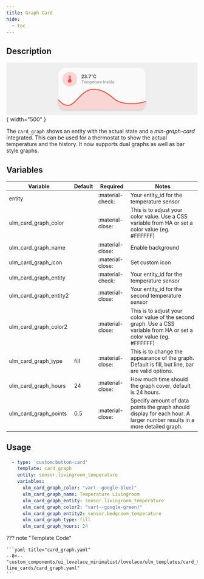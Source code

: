 ```yaml
---
title: Graph Card
hide:
  - toc
---
```

<!-- markdownlint-disable MD046 -->

## Description

![example-image](../../assets/img/ulm_cards/card_graph.png){ width="500" }

The `card_graph` shows an entity with the actual state and a *min-graph-card* integrated. This can be used for a thermostat to show the actual temperature and the history. It now supports dual graphs as well as bar style graphs.

## Variables

| Variable | Default | Required         | Notes             |
|----------|---------|------------------|-------------------|
| entity      |         | :material-check: | Your entity_id for the temperature sensor |
| ulm_card_graph_color     |         | :material-close: | This is to adjust your color value. Use a CSS variable from HA or set a color value (eg. #FFFFFF) |
| ulm_card_graph_name      |         | :material-close: | Enable background |
| ulm_card_graph_icon    |         | :material-close: | Set custom icon |
| ulm_card_graph_entity      |         | :material-check: | Your entity_id for the temperature sensor |
| ulm_card_graph_entity2      |         | :material-close: | Your entity_id for the second temperature sensor |
| ulm_card_graph_color2      |         | :material-close: | This is to adjust your color value of the second graph. Use a CSS variable from HA or set a color value (eg. #FFFFFF) |
| ulm_card_graph_type      | fill | :material-close: | This is to change the appearance of the graph. Default is fill, but line, bar are valid options. |
| ulm_card_graph_hours      |  24 | :material-close: | How much time should the graph cover, default is 24 hours. |
| ulm_card_graph_points      | 0.5 | :material-close: | Specify amount of data points the graph should display for each hour. A larger number results in a more detailed graph. |

## Usage

```yaml
  - type: 'custom:button-card'
    template: card_graph
    entity: sensor.livingroom_temperature
    variables:
      ulm_card_graph_color: "var(--google-blue)"
      ulm_card_graph_name: Temperature Livingroom
      ulm_card_graph_entity: sensor.livingroom_temperature
      ulm_card_graph_color2: "var(--google-green)"
      ulm_card_graph_entity2: sensor.bedgroom_temperature
      ulm_card_graph_type: fill
      ulm_card_graph_hours: 24
```

??? note "Template Code"

    ```yaml title="card_graph.yaml"
    --8<-- "custom_components/ui_lovelace_minimalist/lovelace/ulm_templates/card_templates/2-line_cards/card_graph.yaml"
    ```
